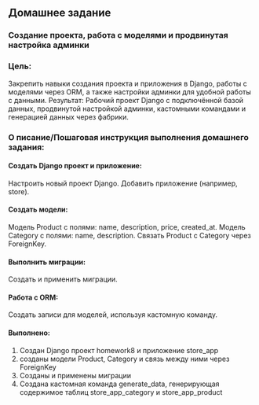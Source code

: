 ## Домашнее задание

### Создание проекта, работа с моделями и продвинутая настройка админки

### Цель:

Закрепить навыки создания проекта и приложения в Django, работы с моделями через ORM, а также настройки админки для
удобной работы с данными.
Результат:
Рабочий проект Django с подключённой базой данных, продвинутой настройкой админки, кастомными командами и генерацией
данных через фабрики.

### О писание/Пошаговая инструкция выполнения домашнего задания:

#### Создать Django проект и приложение:

Настроить новый проект Django.
Добавить приложение (например, store).

#### Создать модели:

Модель Product с полями: name, description, price, created_at.
Модель Category с полями: name, description.
Связать Product с Category через ForeignKey.

#### Выполнить миграции:

Создать и применить миграции.

#### Работа с ORM:

Создать записи для моделей, используя кастомную команду.

#### Выполнено:

1. Создан Django проект homework8 и приложение store_app
2. созданы модели Product, Category и связь между ними через ForeignKey
3. Созданы и применены миграции
4. Создана кастомная команда generate_data, генерирующая содержимое таблиц store_app_category и store_app_product
